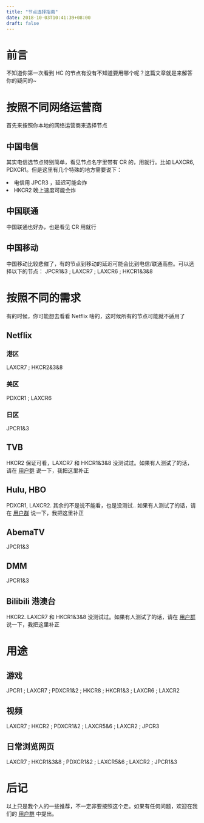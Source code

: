 ```yaml
---
title: "节点选择指南"
date: 2018-10-03T10:41:39+08:00
draft: false
---
```

# 前言
不知道你第一次看到 HC 的节点有没有不知道要用哪个呢？这篇文章就是来解答你的疑问的~
# 按照不同网络运营商
首先来按照你本地的网络运营商来选择节点
## 中国电信
其实电信选节点特别简单，看见节点名字里带有 CR 的，用就行。比如 LAXCR6, PDXCR1。但是这里有几个特殊的地方需要说下：
<li>电信用 JPCR3 ，延迟可能会炸</li>
<li>HKCR2 晚上速度可能会炸</li>

## 中国联通
中国联通也好办，也是看见 CR 用就行

## 中国移动
中国移动比较悲催了，有的节点到移动的延迟可能会比到电信/联通高些。可以选择以下的节点：
JPCR1&3 ; LAXCR7 ; LAXCR6 ; HKCR1&3&8

# 按照不同的需求
有的时候，你可能想去看看 Netflix 啥的，这时候所有的节点可能就不适用了

## Netflix
### 港区
LAXCR7 ; HKCR2&3&8

### 美区
PDXCR1 ; LAXCR6 

### 日区
JPCR1&3

## TVB
HKCR2 保证可看，LAXCR7 和 HKCR1&3&8 没测试过。如果有人测试了的话，请在 [用户群](https://t.me/hcuser) 说一下，我把这里补正

## Hulu, HBO
PDXCR1, LAXCR2.  其余的不是说不能看，也是没测试.. 如果有人测试了的话，请在 [用户群](https://t.me/hcuser) 说一下，我把这里补正

## AbemaTV
JPCR1&3

## DMM
JPCR1&3

## Bilibili 港澳台
HKCR2. LAXCR7 和 HKCR1&3&8 没测试过。如果有人测试了的话，请在 [用户群](https://t.me/hcuser) 说一下，我把这里补正

# 用途
## 游戏
JPCR1 ; LAXCR7 ; PDXCR1&2 ; HKCR8 ; HKCR1&3 ; LAXCR6 ; LAXCR2

## 视频
LAXCR7 ; HKCR2 ; PDXCR1&2 ; LAXCR5&6 ; LAXCR2 ; JPCR3

## 日常浏览网页
LAXCR7 ; HKCR1&3&8 ; PDXCR1&2 ; LAXCR5&6 ; LAXCR2 ; JPCR1&3

# 后记
以上只是我个人的一些推荐，不一定非要按照这个走。如果有任何问题，欢迎在我们的 [用户群](https://t.me/hcuser) 中提出。